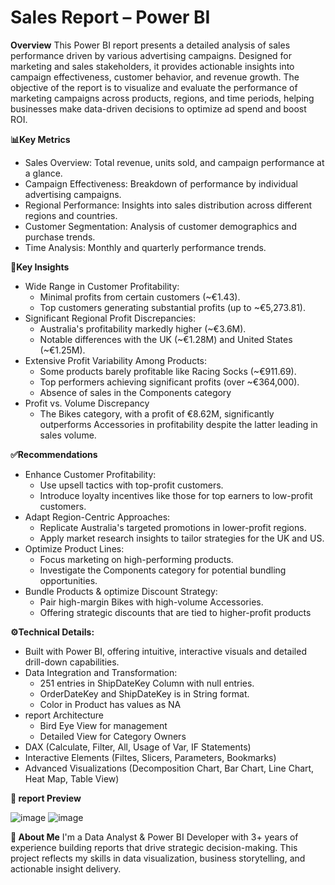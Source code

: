 # Sales Report – Power BI
**Overview**
This Power BI report presents a detailed analysis of sales performance driven by various advertising campaigns. Designed for marketing and sales stakeholders, it provides actionable insights into campaign effectiveness, customer behavior, and revenue growth. The objective of the report is to visualize and evaluate the performance of marketing campaigns across products, regions, and time periods, helping businesses make data-driven decisions to optimize ad spend and boost ROI.

**📊Key Metrics** 
- Sales Overview: Total revenue, units sold, and campaign performance at a glance.
- Campaign Effectiveness: Breakdown of performance by individual advertising campaigns.
- Regional Performance: Insights into sales distribution across different regions and countries.
- Customer Segmentation: Analysis of customer demographics and purchase trends.
- Time Analysis: Monthly and quarterly performance trends.

**🌟Key Insights**
- Wide Range in Customer Profitability:
  - Minimal profits from certain customers (~€1.43).
  - Top customers generating substantial profits (up to ~€5,273.81).
- Significant Regional Profit Discrepancies:
  - Australia's profitability markedly higher (~€3.6M).
  - Notable differences with the UK (~€1.28M) and United States (~€1.25M).
- Extensive Profit Variability Among Products:
  - Some products barely profitable like Racing Socks (~€911.69).
  - Top performers achieving significant profits (over ~€364,000).
  - Absence of sales in the Components category
- Profit vs. Volume Discrepancy
  - The Bikes category, with a profit of €8.62M, significantly outperforms Accessories in profitability despite the latter leading in sales volume.

**✅Recommendations**
- Enhance Customer Profitability:
  - Use upsell tactics with top-profit customers.
  - Introduce loyalty incentives like those for top earners to low-profit customers.
- Adapt Region-Centric Approaches:
  - Replicate Australia's targeted promotions in lower-profit regions.
  - Apply market research insights to tailor strategies for the UK and US.
- Optimize Product Lines:
  - Focus marketing on high-performing products.
  - Investigate the Components category for potential bundling opportunities.
- Bundle Products & optimize Discount Strategy:
  - Pair high-margin Bikes with high-volume Accessories.
  - Offering strategic discounts that are tied to higher-profit products

**⚙️Technical Details:**
- Built with Power BI, offering intuitive, interactive visuals and detailed drill-down capabilities.
- Data Integration and Transformation:
  - 251 entries in ShipDateKey Column with null entries.
  - OrderDateKey and ShipDateKey is in String format.
  - Color in Product has values as NA
- report Architecture
  - Bird Eye View for management
  - Detailed View for Category Owners
- DAX (Calculate, Filter, All, Usage of Var, IF Statements)
- Interactive Elements (Filtes, Slicers, Parameters, Bookmarks)
- Advanced Visualizations (Decomposition Chart, Bar Chart, Line Chart, Heat Map, Table View)

**📸 report Preview**

![image](https://github.com/user-attachments/assets/9bf2b6d1-dd0d-4623-bcb8-6fe0f0d5fa51)
![image](https://github.com/user-attachments/assets/e6ea66bf-edd1-45a4-aa2b-5ac7db2c964c)

**💼 About Me**
I'm a Data Analyst & Power BI Developer with 3+ years of experience building reports that drive strategic decision-making. This project reflects my skills in data visualization, business storytelling, and actionable insight delivery.









